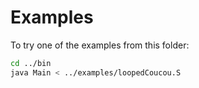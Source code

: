 # Examples

To try one of the examples from this folder:
```bash
cd ../bin
java Main < ../examples/loopedCoucou.S
```
